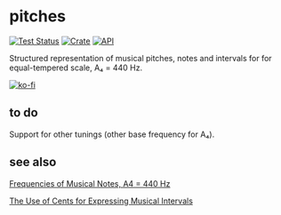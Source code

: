 # pitches

[![Test Status](https://github.com/zduny/pitches/actions/workflows/rust.yml/badge.svg)](https://github.com/zduny/pitches/actions)
[![Crate](https://img.shields.io/crates/v/pitches.svg)](https://crates.io/crates/pitches)
[![API](https://docs.rs/pitches/badge.svg)](https://docs.rs/pitches)

Structured representation of musical pitches, notes and intervals
for for equal-tempered scale, A₄ = 440 Hz.

[![ko-fi](https://ko-fi.com/img/githubbutton_sm.svg)](https://ko-fi.com/O5O31JYZ4)

## to do
Support for other tunings (other base frequency for A₄).

## see also
[Frequencies of Musical Notes, A4 = 440 Hz](https://pages.mtu.edu/~suits/notefreqs.html)

[The Use of Cents for Expressing Musical Intervals](http://hyperphysics.gsu.edu/hbase/Music/cents.html)
